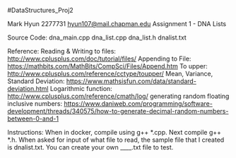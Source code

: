 #DataStructures_Proj2

Mark Hyun
2277731
hyun107@mail.chapman.edu
Assignment 1 - DNA Lists

Source Code:
            dna_main.cpp
            dna_list.cpp
            dna_list.h
            dnalist.txt

Reference:
  Reading & Writing to files: http://www.cplusplus.com/doc/tutorial/files/
  Appending to File: https://mathbits.com/MathBits/CompSci/Files/Append.htm
  To upper: http://www.cplusplus.com/reference/cctype/toupper/
  Mean, Variance, Standard Deviation: https://www.mathsisfun.com/data/standard-deviation.html
  Logarithmic function: http://www.cplusplus.com/reference/cmath/log/
  generating random floating inclusive numbers: https://www.daniweb.com/programming/software-development/threads/340575/how-to-generate-decimal-random-numbers-between-0-and-1

Instructions:
              When in docker, compile using g++ *.cpp. Next compile g++ *.h. When asked for input of what file to read, the sample file that I created is dnalist.txt. You can create your own ____.txt file to test.
